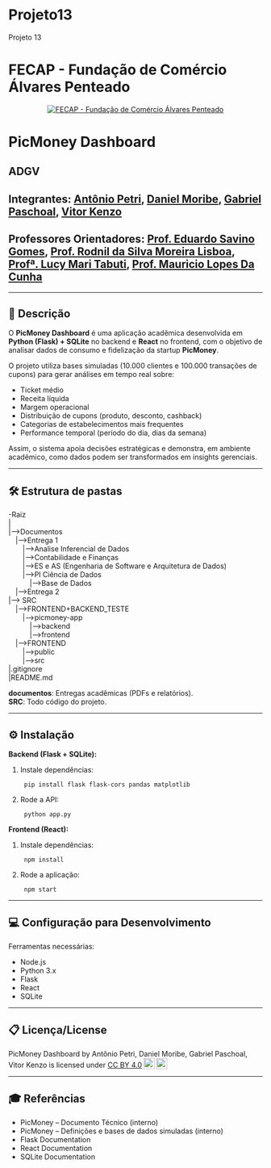 # Projeto13
Projeto 13

# FECAP - Fundação de Comércio Álvares Penteado

<p align="center">
<a href= "https://www.fecap.br/"><img src="https://encrypted-tbn0.gstatic.com/images?q=tbn:ANd9GcRhZPrRa89Kma0ZZogxm0pi-tCn_TLKeHGVxywp-LXAFGR3B1DPouAJYHgKZGV0XTEf4AE&usqp=CAU" alt="FECAP - Fundação de Comércio Álvares Penteado" border="0"></a>
</p>

# PicMoney Dashboard

## ADGV

## Integrantes: <a href="https://github.com/AntonioPetri">Antônio Petri</a>, <a href="https://github.com/danmoribe">Daniel Moribe</a>, <a href="https://github.com/paschoalha">Gabriel Paschoal</a>, <a href="https://github.com/vitorzoken">Vitor Kenzo</a>

## Professores Orientadores: <a href="https://br.linkedin.com/in/eduardo-savino">Prof. Eduardo Savino Gomes</a>, <a href="https://www.researchgate.net/profile/Rodnil-Lisboa-2">Prof. Rodnil da Silva Moreira Lisboa</a>, <a href="https://br.linkedin.com/in/lucymari">Profª. Lucy Mari Tabuti</a>, <a href="https://br.linkedin.com/in/mauricio-lopes-da-cunha-5630492a">Prof. Mauricio Lopes Da Cunha</a>

---

## 📖 Descrição

O **PicMoney Dashboard** é uma aplicação acadêmica desenvolvida em **Python (Flask) + SQLite** no backend e **React** no frontend, com o objetivo de analisar dados de consumo e fidelização da startup **PicMoney**.  

O projeto utiliza bases simuladas (10.000 clientes e 100.000 transações de cupons) para gerar análises em tempo real sobre:  
- Ticket médio  
- Receita líquida  
- Margem operacional  
- Distribuição de cupons (produto, desconto, cashback)  
- Categorias de estabelecimentos mais frequentes  
- Performance temporal (período do dia, dias da semana)  

Assim, o sistema apoia decisões estratégicas e demonstra, em ambiente acadêmico, como dados podem ser transformados em insights gerenciais.

---

## 🛠 Estrutura de pastas

-Raiz  
|  
|-->Documentos<br>
   &emsp;|-->Entrega 1<br>
      &emsp;&emsp;|-->Analise Inferencial de Dados<br>
      &emsp;&emsp;|-->Contabilidade e Finanças<br>
      &emsp;&emsp;|-->ES e AS (Engenharia de Software e Arquitetura de Dados)<br>
      &emsp;&emsp;|-->PI Ciência de Dados<br>
      &emsp;&emsp;&emsp;|-->Base de Dados<br>
   &emsp;|-->Entrega 2<br>
|--> SRC<br>
   &emsp;|-->FRONTEND+BACKEND_TESTE<br>
   &emsp;&emsp;|-->picmoney-app<br>
   &emsp;&emsp;&emsp;|-->backend<br>
   &emsp;&emsp;&emsp;|-->frontend<br>
   &emsp;|-->FRONTEND<br>
   &emsp;&emsp;|-->public<br>
   &emsp;&emsp;|-->src<br>
|.gitignore<br>
|README.md<br>

**documentos**: Entregas acadêmicas (PDFs e relatórios).  
**SRC**: Todo código do projeto.  

---

## ⚙️ Instalação

**Backend (Flask + SQLite):**  
1. Instale dependências:
    
        pip install flask flask-cors pandas matplotlib

2. Rode a API:
    
        python app.py

**Frontend (React):**  
1. Instale dependências:
    
        npm install

2. Rode a aplicação:
    
        npm start

---

## 💻 Configuração para Desenvolvimento

Ferramentas necessárias:  
- Node.js  
- Python 3.x  
- Flask  
- React  
- SQLite

---

## 📋 Licença/License

<p xmlns:cc="http://creativecommons.org/ns#" xmlns:dct="http://purl.org/dc/terms/"><span property="dct:title">PicMoney Dashboard</span> by <span property="cc:attributionName">Antônio Petri, Daniel Moribe, Gabriel Paschoal, Vitor Kenzo</span> is licensed under <a href="https://creativecommons.org/licenses/by/4.0/?ref=chooser-v1" target="_blank" rel="license noopener noreferrer" style="display:inline-block;">CC BY 4.0<img style="height:22px!important;margin-left:3px;vertical-align:text-bottom;" src="https://mirrors.creativecommons.org/presskit/icons/cc.svg?ref=chooser-v1" alt=""><img style="height:22px!important;margin-left:3px;vertical-align:text-bottom;" src="https://mirrors.creativecommons.org/presskit/icons/by.svg?ref=chooser-v1" alt=""></a></p>

---

## 🎓 Referências

- PicMoney – Documento Técnico (interno)  
- PicMoney – Definições e bases de dados simuladas (interno)  
- Flask Documentation  
- React Documentation  
- SQLite Documentation

